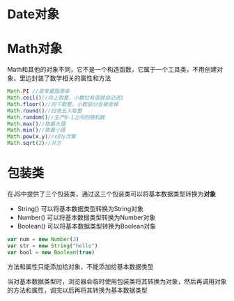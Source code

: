 # Date对象



# Math对象

Math和其他的对象不同，它不是一个构造函数，它属于一个工具类，不用创建对象，里边封装了数学相关的属性和方法

```javascript
Math.PI //是常量圆周率
Math.ceil()//向上取整，小数位有值就自动进1
Math.floor()//向下取整，小数部分会被舍掉
Math.round()//四舍五入取整
Math.random()//生产0-1之间的随机数
Math.max()//取最大值
Math.min()//取最小值
Math.pow(x,y)//x的y次幂
Math.sqrt(2)//开方
```

# 包装类

在JS中提供了三个包装类，通过这三个包装类可以将基本数据类型转换为**对象**

- String()  可以将基本数据类型转换为String对象
- Number() 可以将基本数据类型转换为Number对象
- Boolean() 可以将基本数据类型转换为Boolean对象

```javascript
var num = new Number(3)
var str = new String("hello")
var bool = new Boolean(true)
```

方法和属性只能添加给对象，不能添加给基本数据类型

当对基本数据类型时，浏览器会临时使用包装类将其转换为对象，然后再调用对象的方法和属性，调完以后再将其转换为基本数据类型